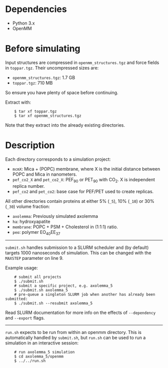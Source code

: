 # Dependencies

 - Python 3.x
 - OpenMM

# Before simulating

Input structures are compressed in `openmm_structures.tgz` and force fields in `toppar.tgz`. Their uncompressed sizes are:

 - `openmm_structures.tgz`: 1.7 GB
 - `toppar.tgz`: 710 MB

So ensure you have plenty of space before continuing.

Extract with:

```
    $ tar xf toppar.tgz
    $ tar xf openmm_structures.tgz
```

Note that they extract into the already existing directories.

# Description

Each directory corresponds to a simulation project:

 - `mcmX`: Mica + (POPC) membrane, where X is the initial distance between POPC and Mica in nanometers.
 - `pef_co2_X` and `pet_co2_X`: PEF<sub>90</sub> or PET<sub>90</sub> with CO<sub>2</sub>. X is independent replica number.
 - `pef_co2` and `pet_co2`: base case for PEF/PET used to create replicas.

All other directories contain proteins at either 5% (`_5`), 10% (`_10`) or 30% (`_30`) volume fraction:

 - `axolemma`: Previously simulated axolemma
 - `ha`: hydroxyapatite
 - `membrane`: POPC + PSM + Cholesterol in (1:1:1) ratio.
 - `peo`: polymer EO<sub>40</sub>EE<sub>37</sub>

-----
`submit.sh` handles submission to a SLURM scheduler and (by default) targets 1000 nanoseconds of simulation. This can be changed with the `MAXSTEP` parameter on line 9.

Example usage:

```
    # submit all projects
    $ ./submit.sh
    # submit a specific project, e.g. axolemma_5
    $ ./submit.sh axolemma_5
    # pre-queue a singleton SLURM job when another has already been submitted:
    $ ./submit.sh --resubmit axolemma_5
```

Read SLURM documentation for more info on the effects of `--dependency` and `--export` flags.

-----
`run.sh` expects to be run from within an openmm directory. This is automatically handled by `submit.sh`, but `run.sh` can be used to run a simulation in an interactive session:

```
    # run axolemma_5 simulation
    $ cd axolemma_5/openmm
    $ ../../run.sh
```
